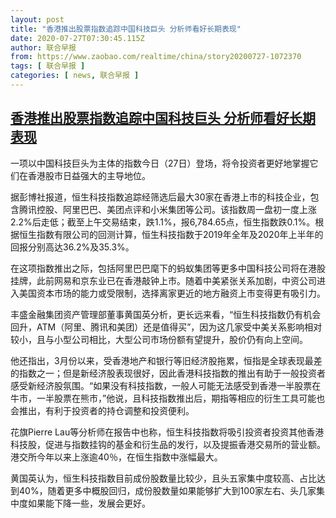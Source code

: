 ```yaml
---
layout: post
title: "香港推出股票指数追踪中国科技巨头 分析师看好长期表现"
date: 2020-07-27T07:30:45.115Z
author: 联合早报
from: https://www.zaobao.com/realtime/china/story20200727-1072370
tags: [ 联合早报 ]
categories: [ news, 联合早报 ]
---
```

<!--1595861640000-->
[香港推出股票指数追踪中国科技巨头 分析师看好长期表现](https://www.zaobao.com/realtime/china/story20200727-1072370)
------

<div>
<p>一项以中国科技巨头为主体的指数今日（27日）登场，将令投资者更好地掌握它们在香港股市日益强大的主导地位。</p><p>据彭博社报道，恒生科技指数追踪经筛选后最大30家在香港上市的科技企业，包含腾讯控股、阿里巴巴、美团点评和小米集团等公司。该指数周一盘初一度上涨2.2%后走低；截至上午交易结束，跌1.1%，报6,784.65点，恒生指数跌0.1%。根据恒生指数有限公司的回测计算，恒生科技指数于2019年全年及2020年上半年的回报分别高达36.2%及35.3%。</p><p>在这项指数推出之际，包括阿里巴巴麾下的蚂蚁集团等更多中国科技公司将在港股挂牌，此前网易和京东业已在香港敲钟上市。随着中美紧张关系加剧，中资公司进入美国资本市场的能力或受限制，选择离家更近的地方融资上市变得更有吸引力。</p><section id="imu"><div id="dfp-ad-imu1-wrapper" class="dfp-tag-wrapper"><div id="dfp-ad-imu1" class="dfp-tag-wrapper"></div></div></section><p>丰盛金融集团资产管理部董事黄国英分析，更长远来看，“恒生科技指数仍有机会回升，ATM（阿里、腾讯和美团）还是值得买”，因为这几家受中美关系影响相对较小，且与小型公司相比，大型公司市场份额有望提升，股价仍有向上空间。</p><p>他还指出，3月份以来，受香港地产和银行等旧经济股拖累，恒指是全球表现最差的指数之一；但是新经济股表现很好，因此香港科技指数的推出有助于一般投资者感受新经济股氛围。“如果没有科技指数，一般人可能无法感受到香港一半股票在牛市，一半股票在熊市，”他说，且科技指数推出后，期指等相应的衍生工具可能也会推出，有利于投资者的持仓调整和投资便利。</p><p>花旗Pierre Lau等分析师在报告中也称，恒生科技指数将吸引投资者投资其他香港科技股，促进与指数挂钩的基金和衍生品的发行，以及提振香港交易所的营业额。港交所今年以来上涨逾40％，在恒生指数中涨幅最大。</p><p>黄国英认为，恒生科技指数目前成份股数量比较少，且头五家集中度较高、占比达到40%，随着更多中概股回归，成份股数量如果能够扩大到100家左右、头几家集中度如果能下降一些，发展会更好。</p><div id="innity-in-post"></div><div id="dfp-ad-midarticlespecial-wrapper" class="dfp-tag-wrapper"><div id="dfp-ad-midarticlespecial" class="dfp-tag-wrapper"></div></div><p> </p>
</div>
